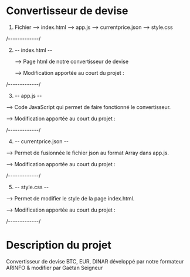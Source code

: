 # Convertisseur de devise

1. Fichier
   --> index.html
   --> app.js
   --> currentprice.json
   --> style.css
   
/-------------/
   
2. -- index.html --

   --> Page html de notre convertisseur de devise

   --> Modification apportée au court du projet :
   
   
/-------------/
   
3. -- app.js --

  --> Code JavaScript qui permet de faire fonctionné le convertisseur.

  --> Modification apportée au court du projet :
  
  
/-------------/  

4. -- currentprice.json --

  --> Permet de fusionnée le fichier json au format Array dans app.js.

  --> Modification apportée au court du projet :


/-------------/  
  
5. -- style.css --

  --> Permet de modifier le style de la page index.html.
  
  --> Modification apportée au court du projet :
  
  
/-------------/  

# Description du projet

Convertisseur de devise BTC, EUR, DINAR développé par notre formateur ARINFO & modifier par Gaëtan Seigneur
